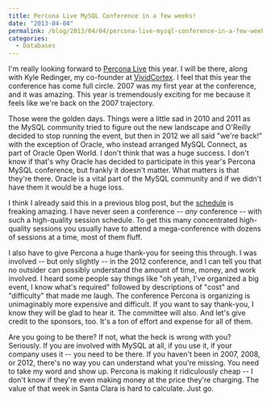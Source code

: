 ```yaml
---
title: Percona Live MySQL Conference in a few weeks!
date: "2013-04-04"
permalink: /blog/2013/04/04/percona-live-mysql-conference-in-a-few-weeks/
categories:
  - Databases
---
```

I'm really looking forward to [Percona Live][1] this year. I will be there, along with Kyle Redinger, my co-founder at [VividCortex][2]. I feel that this year the conference has come full circle. 2007 was my first year at the conference, and it was amazing. This year is tremendously exciting for me because it feels like we're back on the 2007 trajectory.

Those were the golden days. Things were a little sad in 2010 and 2011 as the MySQL community tried to figure out the new landscape and O'Reilly decided to stop running the event, but then in 2012 we all said "we're back!" with the exception of Oracle, who instead arranged MySQL Connect, as part of Oracle Open World. I don't think that was a huge success. I don't know if that's why Oracle has decided to participate in this year's Percona MySQL conference, but frankly it doesn't matter. What matters is that they're there. Oracle is a vital part of the MySQL community and if we didn't have them it would be a huge loss.

I think I already said this in a previous blog post, but the [schedule][3] is freaking amazing. I have never seen a conference -- *any* conference -- with such a high-quality session schedule. To get this many concentrated high-quality sessions you usually have to attend a mega-conference with dozens of sessions at a time, most of them fluff.

I also have to give Percona a huge thank-you for seeing this through. I was involved -- but only slightly -- in the 2012 conference, and I can tell you that no outsider can possibly understand the amount of time, money, and work involved. I heard some people say things like "oh yeah, I've organized a big event, I know what's required" followed by descriptions of "cost" and "difficulty" that made me laugh. The conference Percona is organizing is unimaginably more expensive and difficult. If you want to say thank-you, I know they will be glad to hear it. The committee will also. And let's give credit to the sponsors, too. It's a ton of effort and expense for all of them.

Are you going to be there? If not, what the heck is wrong with you? Seriously. If you are involved with MySQL at all, if you use it, if your company uses it -- you need to be there. If you haven't been in 2007, 2008, or 2012, there's no way you can understand what you're missing. You need to take my word and show up. Percona is making it ridiculously cheap -- I don't know if they're even making money at the price they're charging. The value of that week in Santa Clara is hard to calculate. Just go.

 [1]: http://www.percona.com/live/
 [2]: https://vividcortex.com/
 [3]: http://www.percona.com/live/mysql-conference-2013/program/schedule/sessions-day-1
